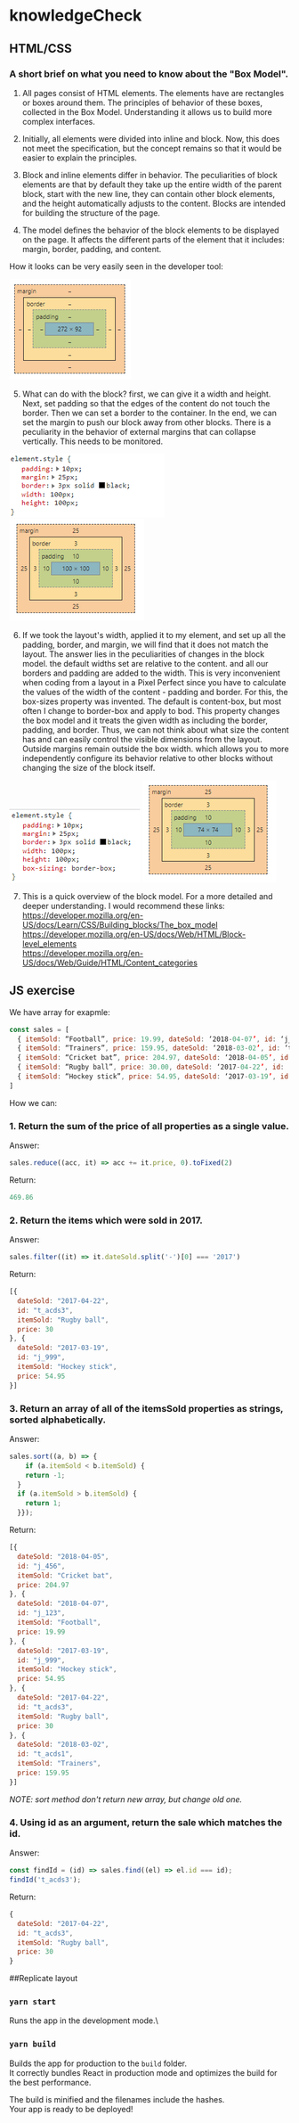 # knowledgeCheck


## HTML/CSS
### A short brief on what you need to know about the "Box Model".

1. All pages consist of HTML elements. The elements have are rectangles or boxes around them. The principles of behavior of these boxes, collected in the Box Model. Understanding it allows us to build more complex interfaces.

2. Initially, all elements were divided into inline and block. Now, this does not meet the specification, but the concept remains so that it would be easier to explain the principles.

3. Block and inline elements differ in behavior. The peculiarities of block elements are that by default they take up the entire width of the parent block, start with the new line, they can contain other block elements, and the height automatically adjusts to the content. Blocks are intended for building the structure of the page.

4. The model defines the behavior of the block elements to be displayed on the page. It affects the different parts of the element that it includes: margin, border, padding, and content.

How it looks can be very easily seen in the developer tool:

![Block model](img/Pic1.png)


5. What can do with the block? first, we can give it a width and height. Next, set padding so that the edges of the content do not touch the border. Then we can set a border to the container. In the end, we can set the margin to push our block away from other blocks.
There is a peculiarity in the behavior of external margins that can collapse vertically. This needs to be monitored.

![Block model2](/img/Pic3.png)
![Block props2](/img/Pic2.png)

6. If we took the layout's width, applied it to my element, and set up all the padding, border, and margin, we will find that it does not match the layout. The answer lies in the peculiarities of changes in the block model. the default widths set are relative to the content. and all our borders and padding are added to the width. This is very inconvenient when coding from a layout in a Pixel Perfect since you have to calculate the values ​​of the width of the content - padding and border. For this, the box-sizes property was invented. The default is content-box, but most often I change to border-box and apply to bod. This property changes the box model and it treats the given width as including the border, padding, and border. Thus, we can not think about what size the content has and can easily control the visible dimensions from the layout. Outside margins remain outside the box width. which allows you to more independently configure its behavior relative to other blocks without changing the size of the block itself.

![Block model3](/img/Pic5.png)
![Block props3](/img/Pic4.png)

7. This is a quick overview of the block model. For a more detailed and deeper understanding. I would recommend these links:
 https://developer.mozilla.org/en-US/docs/Learn/CSS/Building_blocks/The_box_model  
 https://developer.mozilla.org/en-US/docs/Web/HTML/Block-level_elements  
 https://developer.mozilla.org/en-US/docs/Web/Guide/HTML/Content_categories  



## JS exercise 
We have array for exapmle:  
```javascript
const sales = [
  { itemSold: “Football”, price: 19.99, dateSold: ‘2018-04-07’, id: ‘j_123’ }, 
  { itemSold: “Trainers”, price: 159.95, dateSold: ‘2018-03-02’, id: ‘t_acds1’ }, 
  { itemSold: “Cricket bat”, price: 204.97, dateSold: ‘2018-04-05’, id: ‘j_456’}, 
  { itemSold: “Rugby ball”, price: 30.00, dateSold: ‘2017-04-22’, id: ‘t_acds3’ }, 
  { itemSold: “Hockey stick”, price: 54.95, dateSold: ‘2017-03-19’, id: ‘j_999’ } 
] 
```

How we can:
### 1. Return the sum of the price of all properties as a single value.

Answer: 
```javascript
sales.reduce((acc, it) => acc += it.price, 0).toFixed(2)
```
Return: 
```javascript
469.86
```

### 2. Return the items which were sold in 2017.

Answer: 
```javascript
sales.filter((it) => it.dateSold.split('-')[0] === '2017')
```
Return: 
```javascript
[{
  dateSold: "2017-04-22",
  id: "t_acds3",
  itemSold: "Rugby ball",
  price: 30
}, {
  dateSold: "2017-03-19",
  id: "j_999",
  itemSold: "Hockey stick",
  price: 54.95
}]
```

### 3. Return an array of all of the itemsSold properties as strings, sorted alphabetically.

Answer: 
```javascript
sales.sort((a, b) => {
	if (a.itemSold < b.itemSold) {
    return -1;
  }
  if (a.itemSold > b.itemSold) {
    return 1;
  }});
```
Return: 
```javascript
[{
  dateSold: "2018-04-05",
  id: "j_456",
  itemSold: "Cricket bat",
  price: 204.97
}, {
  dateSold: "2018-04-07",
  id: "j_123",
  itemSold: "Football",
  price: 19.99
}, {
  dateSold: "2017-03-19",
  id: "j_999",
  itemSold: "Hockey stick",
  price: 54.95
}, {
  dateSold: "2017-04-22",
  id: "t_acds3",
  itemSold: "Rugby ball",
  price: 30
}, {
  dateSold: "2018-03-02",
  id: "t_acds1",
  itemSold: "Trainers",
  price: 159.95
}]
```
*NOTE: sort method don't return new array, but change old one.*

### 4. Using id as an argument, return the sale which matches the id.

Answer: 
```javascript
const findId = (id) => sales.find((el) => el.id === id);
findId('t_acds3');
```
Return: 
```javascript
{
  dateSold: "2017-04-22",
  id: "t_acds3",
  itemSold: "Rugby ball",
  price: 30
}
```

##Replicate layout

### `yarn start`

Runs the app in the development mode.\

### `yarn build`

Builds the app for production to the `build` folder.\
It correctly bundles React in production mode and optimizes the build for the best performance.

The build is minified and the filenames include the hashes.\
Your app is ready to be deployed!
